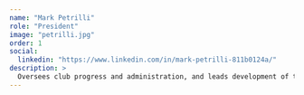 ```yaml
---
name: "Mark Petrilli"
role: "President"
image: "petrilli.jpg"
order: 1
social:
  linkedin: "https://www.linkedin.com/in/mark-petrilli-811b0124a/" 
description: >
  Oversees club progress and administration, and leads development of the club's aircraft.
---
```

